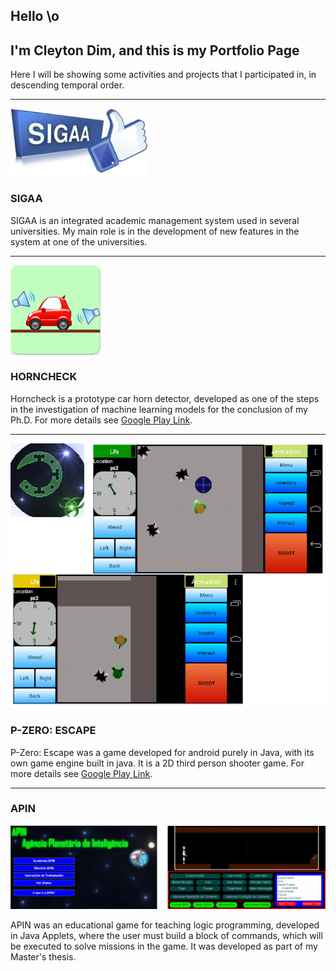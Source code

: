 ## Hello \o

## I'm Cleyton Dim, and this is my Portfolio Page

Here I will be showing some activities and projects that I participated in, in descending temporal order.

____________________________________________________________________________________________________________


![Image](sigaa.jpg)
### SIGAA

SIGAA is an integrated academic management system used in several universities. My main role is in the development of new features in the system at one of the universities.
____________________________________________________________________________________________________________

![Image](horncheck.png)

### HORNCHECK

Horncheck is a prototype car horn detector, developed as one of the steps in the investigation of machine learning models for the conclusion of my Ph.D.
For more details see [Google Play Link](https://play.google.com/store/apps/details?id=com.dimsoluts.horncheck).
____________________________________________________________________________________________________________

![Image](pzero.png)
### P-ZERO: ESCAPE

P-Zero: Escape was a game developed for android purely in Java, with its own game engine built in java. It is a 2D third person shooter game.
For more details see [Google Play Link](https://play.google.com/store/apps/details?id=dim.android.pzero).
____________________________________________________________________________________________________________

### APIN
![Image](apin.png)

APIN was an educational game for teaching logic programming, developed in Java Applets, where the user must build a block of commands, which will be executed to solve missions in the game. It was developed as part of my Master's thesis.






